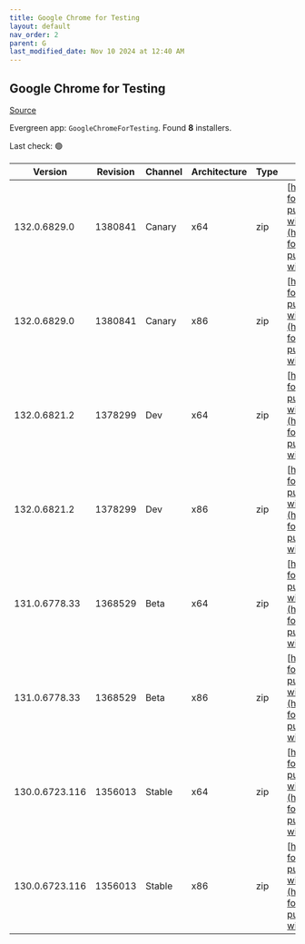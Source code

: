 ```yaml
---
title: Google Chrome for Testing
layout: default
nav_order: 2
parent: G
last_modified_date: Nov 10 2024 at 12:40 AM
---
```


## Google Chrome for Testing

[Source](https://googlechromelabs.github.io/chrome-for-testing/)

Evergreen app: `GoogleChromeForTesting`. Found **8** installers.

Last check: 🟢

| Version        | Revision | Channel | Architecture | Type | URI                                                                                                                                                                                              |
| -------------- | -------- | ------- | ------------ | ---- | ------------------------------------------------------------------------------------------------------------------------------------------------------------------------------------------------ |
| 132.0.6829.0   | 1380841  | Canary  | x64          | zip  | [https://storage.googleapis.com/chrome-for-testing-public/132.0.6829.0/win64/chrome-win64.zip](https://storage.googleapis.com/chrome-for-testing-public/132.0.6829.0/win64/chrome-win64.zip)     |
| 132.0.6829.0   | 1380841  | Canary  | x86          | zip  | [https://storage.googleapis.com/chrome-for-testing-public/132.0.6829.0/win32/chrome-win32.zip](https://storage.googleapis.com/chrome-for-testing-public/132.0.6829.0/win32/chrome-win32.zip)     |
| 132.0.6821.2   | 1378299  | Dev     | x64          | zip  | [https://storage.googleapis.com/chrome-for-testing-public/132.0.6821.2/win64/chrome-win64.zip](https://storage.googleapis.com/chrome-for-testing-public/132.0.6821.2/win64/chrome-win64.zip)     |
| 132.0.6821.2   | 1378299  | Dev     | x86          | zip  | [https://storage.googleapis.com/chrome-for-testing-public/132.0.6821.2/win32/chrome-win32.zip](https://storage.googleapis.com/chrome-for-testing-public/132.0.6821.2/win32/chrome-win32.zip)     |
| 131.0.6778.33  | 1368529  | Beta    | x64          | zip  | [https://storage.googleapis.com/chrome-for-testing-public/131.0.6778.33/win64/chrome-win64.zip](https://storage.googleapis.com/chrome-for-testing-public/131.0.6778.33/win64/chrome-win64.zip)   |
| 131.0.6778.33  | 1368529  | Beta    | x86          | zip  | [https://storage.googleapis.com/chrome-for-testing-public/131.0.6778.33/win32/chrome-win32.zip](https://storage.googleapis.com/chrome-for-testing-public/131.0.6778.33/win32/chrome-win32.zip)   |
| 130.0.6723.116 | 1356013  | Stable  | x64          | zip  | [https://storage.googleapis.com/chrome-for-testing-public/130.0.6723.116/win64/chrome-win64.zip](https://storage.googleapis.com/chrome-for-testing-public/130.0.6723.116/win64/chrome-win64.zip) |
| 130.0.6723.116 | 1356013  | Stable  | x86          | zip  | [https://storage.googleapis.com/chrome-for-testing-public/130.0.6723.116/win32/chrome-win32.zip](https://storage.googleapis.com/chrome-for-testing-public/130.0.6723.116/win32/chrome-win32.zip) |
